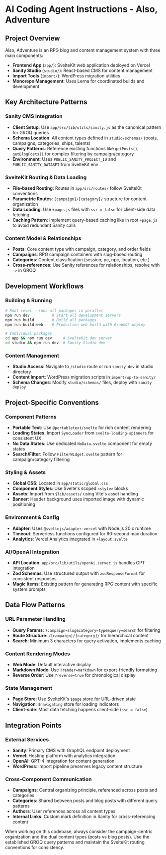 # AI Coding Agent Instructions - Also, Adventure

## Project Overview
Also, Adventure is an RPG blog and content management system with three main components:
- **Frontend App** (`app/`): SvelteKit web application deployed on Vercel
- **Sanity Studio** (`studio/`): React-based CMS for content management
- **Import Tools** (`import/`): WordPress migration utilities
- **Monorepo Management**: Uses Lerna for coordinated builds and development

## Key Architecture Patterns

### Sanity CMS Integration
- **Client Setup**: Use `app/src/lib/utils/sanity.js` as the canonical pattern for GROQ queries
- **Schema Location**: All content types defined in `studio/schemas/` (posts, campaigns, categories, ships, talents)
- **Query Patterns**: Reference existing functions like `getPosts()`, `getBlogPosts()` for complex filtering by campaign/category
- **Environment**: Uses `PUBLIC_SANITY_PROJECT_ID` and `PUBLIC_SANITY_DATASET` from SvelteKit env

### SvelteKit Routing & Data Loading
- **File-based Routing**: Routes in `app/src/routes/` follow SvelteKit conventions
- **Parametric Routes**: `[campaign]/[category]/` structure for content organization
- **Data Loading**: Use `+page.js` files with `ssr = false` for client-side data fetching
- **Caching Pattern**: Implement query-based caching like in root `+page.js` to avoid redundant Sanity calls

### Content Model & Relationships
- **Posts**: Core content type with campaign, category, and order fields
- **Campaigns**: RPG campaign containers with slug-based routing
- **Categories**: Content classification (session, pc, npc, location, etc.)
- **Cross-references**: Use Sanity references for relationships, resolve with `->` in GROQ

## Development Workflows

### Building & Running
```bash
# Root level - runs all packages in parallel
npm run dev          # Start all development servers
npm run build        # Build all packages
npm run build-web    # Production web build with GraphQL deploy

# Individual packages
cd app && npm run dev     # SvelteKit dev server
cd studio && npm run dev  # Sanity Studio dev
```

### Content Management
- **Studio Access**: Navigate to `/studio` route or run `sanity dev` in studio directory
- **Content Import**: WordPress migration scripts in `import/wp-to-sanity/`
- **Schema Changes**: Modify `studio/schemas/` files, deploy with `sanity deploy`

## Project-Specific Conventions

### Component Patterns
- **Portable Text**: Use `@portabletext/svelte` for rich content rendering
- **Loading States**: Import `SyncLoader` from `svelte-loading-spinners` for consistent UX
- **No Data States**: Use dedicated `NoData.svelte` component for empty states
- **Search/Filter**: Follow `FilterWidget.svelte` pattern for campaign/category filtering

### Styling & Assets
- **Global CSS**: Located in `app/static/global.css`
- **Component Styles**: Use Svelte's scoped `<style>` blocks
- **Assets**: Import from `$lib/assets/` using Vite's asset handling
- **Banner**: Header background uses imported image with dynamic positioning

### Environment & Config
- **Adapter**: Uses `@sveltejs/adapter-vercel` with Node.js 20.x runtime
- **Timeout**: Serverless functions configured for 60-second max duration
- **Analytics**: Vercel Analytics integrated in `+layout.svelte`

### AI/OpenAI Integration
- **API Location**: `app/src/lib/utils/openAi.server.js` handles GPT integration
- **Zod Schemas**: Use structured output with `zodResponseFormat` for consistent responses
- **Magic Items**: Existing pattern for generating RPG content with specific system prompts

## Data Flow Patterns

### URL Parameter Handling
- **Query Params**: `?campaign=slug&category=type&query=search` for filtering
- **Route Structure**: `/[campaign]/[category]/` for hierarchical content
- **Search**: Minimum 3 characters for query activation, implements caching

### Content Rendering Modes
- **Web Mode**: Default interactive display
- **Markdown Mode**: Use `?render=markdown` for export-friendly formatting
- **Reverse Order**: Use `?reverse=true` for chronological display

### State Management
- **Page Store**: Use SvelteKit's `$page` store for URL-driven state
- **Navigation**: `$navigating` store for loading indicators
- **Client-side**: Most data fetching happens client-side (`ssr = false`)

## Integration Points

### External Services
- **Sanity**: Primary CMS with GraphQL endpoint deployment
- **Vercel**: Hosting platform with analytics integration
- **OpenAI**: GPT-4 integration for content generation
- **WordPress**: Import pipeline preserves legacy content structure

### Cross-Component Communication
- **Campaigns**: Central organizing principle, referenced across posts and categories
- **Categories**: Shared between posts and blog posts with different query patterns
- **Authors**: User references across all content types
- **Internal Links**: Custom mark definition in Sanity for cross-referencing content

When working on this codebase, always consider the campaign-centric organization and the dual content types (posts vs blog posts). Use the established GROQ query patterns and maintain the SvelteKit routing conventions for consistency.